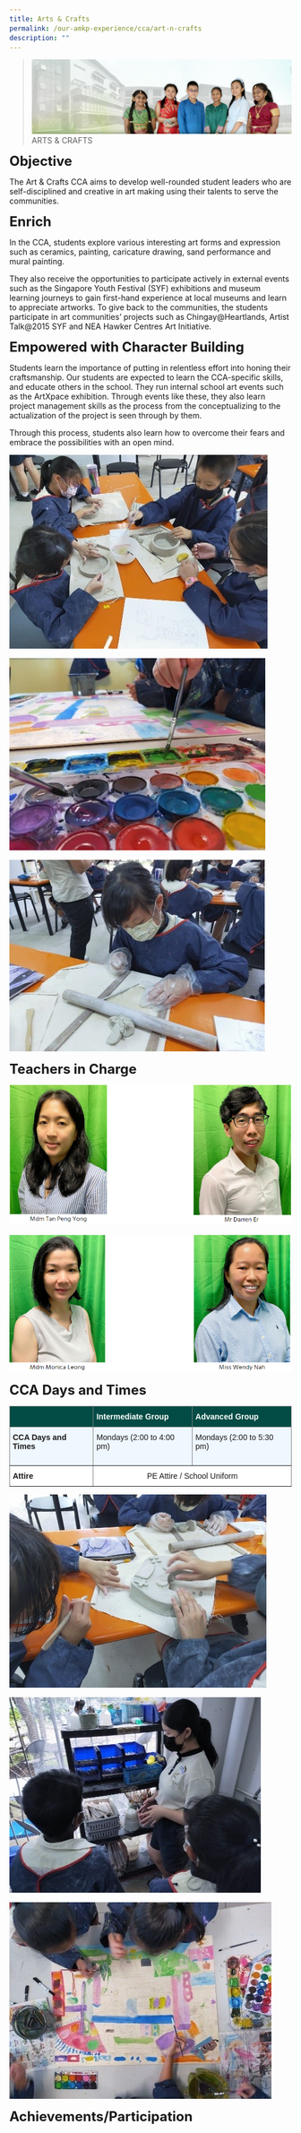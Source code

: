 ```yaml
---
title: Arts & Crafts
permalink: /our-amkp-experience/cca/art-n-crafts
description: ""
---
```

>![](/images/About%20Us/banner2-with%20bg.jpg)
>ARTS & CRAFTS

**<font size=5>Objective</font>**

The Art & Crafts CCA aims to develop well-rounded student leaders who are self-disciplined and creative in art making using their talents to serve the communities.

**<font size=5>Enrich</font>**  

In the CCA, students explore various interesting art forms and expression such as ceramics, painting, caricature drawing, sand performance and mural painting.  

They also receive the opportunities to participate actively in external events such as the Singapore Youth Festival (SYF) exhibitions and museum learning journeys to gain first-hand experience at local museums and learn to appreciate artworks. To give back to the communities, the students participate in art communities’ projects such as Chingay@Heartlands, Artist Talk@2015 SYF and NEA Hawker Centres Art Initiative.

  

**<font size=5>Empowered with Character Building</font>**

Students learn the importance of putting in relentless effort into honing their craftsmanship. Our students are expected to learn the CCA-specific skills, and educate others in the school. They run internal school art events such as the ArtXpace exhibition. Through events like these, they also learn project management skills as the process from the conceptualizing to the actualization of the project is seen through by them.

Through this process, students also learn how to overcome their fears and embrace the possibilities with an open mind.


![](/images/CCA/AC1.jpg)

![](/images/CCA/AC2.jpg)

![](/images/CCA/AC3.jpg)

**<font size=5>Teachers in Charge</font>**  

![](/images/CCA/AC%20Teachers%201.png)

![](/images/CCA/AC%20Teachers%202.png)


**<font size=5>CCA Days and Times</font>**  

<table style="border-collapse:collapse;border-spacing:0" class="tg"><thead><tr><th style="background-color:#024C45;border-color:inherit;border-style:solid;border-width:1px;color:#FFF;font-family:Arial, sans-serif;font-size:14px;font-weight:bold;overflow:hidden;padding:10px 5px;text-align:left;vertical-align:top;word-break:normal"></th><th style="background-color:#024C45;border-color:inherit;border-style:solid;border-width:1px;color:#FFF;font-family:Arial, sans-serif;font-size:14px;font-weight:bold;overflow:hidden;padding:10px 5px;text-align:left;vertical-align:top;word-break:normal">Intermediate Group</th><th style="background-color:#024C45;border-color:inherit;border-style:solid;border-width:1px;color:#FFF;font-family:Arial, sans-serif;font-size:14px;font-weight:bold;overflow:hidden;padding:10px 5px;text-align:left;vertical-align:top;word-break:normal">Advanced Group</th></tr></thead><tbody><tr><td style="background-color:#EFF7FF;border-color:inherit;border-style:solid;border-width:1px;font-family:Arial, sans-serif;font-size:14px;font-weight:bold;overflow:hidden;padding:10px 5px;text-align:left;vertical-align:top;word-break:normal">CCA Days and Times</td><td style="background-color:#EFF7FF;border-color:inherit;border-style:solid;border-width:1px;font-family:Arial, sans-serif;font-size:14px;overflow:hidden;padding:10px 5px;text-align:left;vertical-align:top;word-break:normal">Mondays (2:00 to 4:00 pm)</td><td style="background-color:#EFF7FF;border-color:inherit;border-style:solid;border-width:1px;font-family:Arial, sans-serif;font-size:14px;overflow:hidden;padding:10px 5px;text-align:left;vertical-align:top;word-break:normal">Mondays (2:00 to 5:30 pm)<br><br></td></tr><tr><td style="background-color:#FFF;border-color:inherit;border-style:solid;border-width:1px;font-family:Arial, sans-serif;font-size:14px;font-weight:bold;overflow:hidden;padding:10px 5px;text-align:left;vertical-align:top;word-break:normal">Attire</td><td style="background-color:#FFF;border-color:inherit;border-style:solid;border-width:1px;font-family:Arial, sans-serif;font-size:14px;overflow:hidden;padding:10px 5px;text-align:center;vertical-align:top;word-break:normal" colspan="2">PE Attire / School Uniform<br></td></tr></tbody></table>


![](/images/CCA/AC4.jpg)

![](/images/CCA/AC5.jpg)

![](/images/CCA/AC6.jpg)



**<font size=5>Achievements/Participation</font>**  
